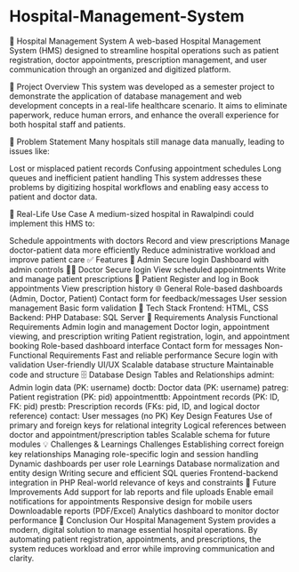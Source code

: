 # Hospital-Management-System
🏥 Hospital Management System
A web-based Hospital Management System (HMS) designed to streamline hospital operations such as patient registration, doctor appointments, prescription management, and user communication through an organized and digitized platform.

📌 Project Overview
This system was developed as a semester project to demonstrate the application of database management and web development concepts in a real-life healthcare scenario. It aims to eliminate paperwork, reduce human errors, and enhance the overall experience for both hospital staff and patients.

🚩 Problem Statement
Many hospitals still manage data manually, leading to issues like:

Lost or misplaced patient records
Confusing appointment schedules
Long queues and inefficient patient handling
This system addresses these problems by digitizing hospital workflows and enabling easy access to patient and doctor data.

🏥 Real-Life Use Case
A medium-sized hospital in Rawalpindi could implement this HMS to:

Schedule appointments with doctors
Record and view prescriptions
Manage doctor-patient data more efficiently
Reduce administrative workload and improve patient care
✅ Features
👤 Admin
Secure login
Dashboard with admin controls
🧑‍⚕️ Doctor
Secure login
View scheduled appointments
Write and manage patient prescriptions
🧑 Patient
Register and log in
Book appointments
View prescription history
🌐 General
Role-based dashboards (Admin, Doctor, Patient)
Contact form for feedback/messages
User session management
Basic form validation
🔧 Tech Stack
Frontend: HTML, CSS
Backend: PHP
Database: SQL Server
🧠 Requirements Analysis
Functional Requirements
Admin login and management
Doctor login, appointment viewing, and prescription writing
Patient registration, login, and appointment booking
Role-based dashboard interface
Contact form for messages
Non-Functional Requirements
Fast and reliable performance
Secure login with validation
User-friendly UI/UX
Scalable database structure
Maintainable code and structure
🗄️ Database Design
Tables and Relationships
admint: Admin login data (PK: username)
doctb: Doctor data (PK: username)
patreg: Patient registration (PK: pid)
appointmenttb: Appointment records (PK: ID, FK: pid)
prestb: Prescription records (FKs: pid, ID, and logical doctor reference)
contact: User messages (no PK)
Key Design Features
Use of primary and foreign keys for relational integrity
Logical references between doctor and appointment/prescription tables
Scalable schema for future modules
💡 Challenges & Learnings
Challenges
Establishing correct foreign key relationships
Managing role-specific login and session handling
Dynamic dashboards per user role
Learnings
Database normalization and entity design
Writing secure and efficient SQL queries
Frontend-backend integration in PHP
Real-world relevance of keys and constraints
🔮 Future Improvements
Add support for lab reports and file uploads
Enable email notifications for appointments
Responsive design for mobile users
Downloadable reports (PDF/Excel)
Analytics dashboard to monitor doctor performance
📌 Conclusion
Our Hospital Management System provides a modern, digital solution to manage essential hospital operations. By automating patient registration, appointments, and prescriptions, the system reduces workload and error while improving communication and clarity.
